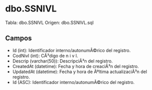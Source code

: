 ﻿# dbo.SSNIVL

Tabla: dbo.SSNIVL
Origen: dbo.SSNIVL.sql

## Campos

- Id (int): Identificador interno/autonumÃ©rico del registro.
- CodNivl (int): CÃ³digo de n i v l.
- Descrip (varchar(50)): DescripciÃ³n del registro.
- CreatedAt (datetime): Fecha y hora de creaciÃ³n del registro.
- UpdatedAt (datetime): Fecha y hora de Ãºltima actualizaciÃ³n del registro.
- Id (ASC): Identificador interno/autonumÃ©rico del registro.

